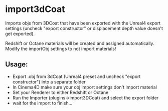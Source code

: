 # import3dCoat

Imports objs from 3DCoat that have been exported with the Unreal4 export settings 
(uncheck "export constructor" or displacement depth value doesn't get exported).

Redshift or Octane materials will be created and assigned automatically.
Modify the importObj settings to not import materials!

## Usage:
* Export .obj from 3dCoat (Unreal4 preset and uncheck "export constructor") into a separate folder
* In Cinema4D make sure your obj import settings don't import material
* Set your Renderer to either Redshift or Octane
* Run the Importer (plugins->import3DCoat) and select the export folder
* wait for the import to finish...
